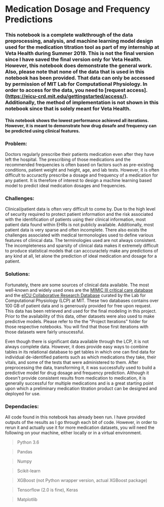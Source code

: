 # Medication Dosage and Frequency Predictions

### This notebook is a complete walkthrough of the data preprocessing, analysis, and machine learning model design used for the medication titration tool as part of my internship at Veta Health during Summer 2019. This is not the final version since I have saved the final version only for Veta Health. However, this notebook does demonstrate the general work. Also, please note that none of the data that is used in this notebook has been provided. That data can only be accessed by permission of MIT Lab for Computational Physiology. In order to access for the data, you need to [request access].(https://eicu-crd.mit.edu/gettingstarted/access/). Additionally, the method of implementation is not shown in this notebook since that is solely meant for Veta Health. 

####  This notebook shows the lowest performance achieved all iterations. However, it is meant to demonstrate how drug dosafe and frequency can be predicted using clinical features. 


### Problem: 

Doctors regularly prescribe their patients medication even after they have left the hospital. The prescribing of those medications and the recommended frequencies is often based on factors such as pre-existing conditions, patient weight and height, age, and lab tests. However, it is often difficult to accuractly prescribe a dosage and frequency of a medication for any patient. It is therefore of interest to design a machine learning based model to predict ideal medication dosages and frequencies. 

### Challenges: 

Clinical/patient data is often very difficult to come by. Due to the high level of security required to protect patient information and the risk associated with the identification of patients using their clinical information, most patient data found within EHRs is not publicly available. Additionally, most patient data is very sparse and often incomplete. There also exists the challenges associated with medical termonologies used to define various features of clinical data. The terminologies used are not always consistent. The incompleteness and sparsity of clinical data makes it extremely difficult to produce statistical models that can acccuractely make any predictions of any kind at all, let alone the prediction of ideal medication and dosage for a patient. 

### Solutions: 

Fortunately, there are some sources of clinical data available. The most well-known and widely used ones are the [MIMIC III critical care database](https://mimic.physionet.org) and the [eICU Collaborative Research Database](https://eicu-crd.mit.edu) curated by the Lab for Computational Physiology (LCP) at MIT. These two databases contains over 100 GB of patient data and is generously provided for free upon request. This data has been retrieved and used for the final modeling in this project. Prior to the availability of this data, other datasets were also used to make predictive models. Please refer to the the "Project Iterations" folder for those respective notebooks. You will find that those first iterations with those datasets were fairly unsucessful.

Even though there is significant data available through the LCP, it is not always complete data. However, it does provide easy ways to combine tables in its relational database to get tables in which one can find data for individual de-identified patients such as which medications they take, their vitals, and some of the tests that were administered to them. After preprocessing the data, transforming it, it was successfully used to build a predictive model for drug dosage and frequency prediction. Although it doesn't provide consistent results from medication to medication, it is generally successful for multiple medications and is a great starting point upon which a preliminary medication titration product can be designed and deployed for use. 

### Dependacies:

All code found in this notebook has already been run. I have provided outputs of the results as I go through each bit of code. However, in order to rerun it and actually use it for more medication datasets, you will need the following on your machine, either locally or in a virtual environment. 

> Python 3.6

> Pandas

> Numpy

> Scikit-learn

> XGBoost (not Python wrapper version, actual XGBoost package)

> Tensorflow (2.0 is fine), Keras

> Matplotlib
